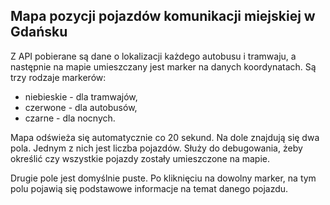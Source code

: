 ## Mapa pozycji pojazdów komunikacji miejskiej w Gdańsku

Z API pobierane są dane o lokalizacji każdego autobusu i tramwaju, a następnie na mapie umieszczany jest marker na danych koordynatach.
Są trzy rodzaje markerów:
- niebieskie - dla tramwajów,
- czerwone - dla autobusów,
- czarne - dla nocnych.

Mapa odświeża się automatycznie co 20 sekund.
Na dole znajdują się dwa pola. Jednym z nich jest liczba pojazdów. Służy do debugowania, żeby określić czy wszystkie pojazdy zostały umieszczone na mapie.

Drugie pole jest domyślnie puste. Po kliknięciu na dowolny marker, na tym polu pojawią się podstawowe informacje na temat danego pojazdu.
